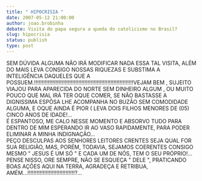 ```yaml
---
title: " HIPOCRISIA "
date: 2007-05-12 21:00:00
author: joao.brobinha
debate: Visita do papa segura a queda do catolicismo no Brasil?
slug: hipocrisia
status: publish 
type: post
---
```


SEM DÚVIDA ALGUMA NÃO IRÁ MODIFICAR NADA ESSA TAL VISITA, ALÉM DO MAIS LEVA CONSIGO NOSSAS RIQUEZAS E SUBSTIMA A INTELIGÊNCIA DAQUELES QUE A POSSUEM.!!!!!!!!!!!!!!!!!!!!!!!!!!!!!!!!!!!!!!!!!!!!!!!!!!!!!!!!!!!!!!!!!VEJAM BEM , SUJEITO VIAJOU PARA APARECIDA DO NORTE SEM DINHEIRO ALGUM , OU MUITO POUCO QUE MAL IRÁ TER OQUE COMER, SE NÃO BASTASSE A DIGNISSIMA ESPÔSA LHE ACOMPANHA NO BUZÃO SEM COMODIDADE ALGUMA, E OQUE AINDA É PIOR ( LEVA DOIS FILHOS MENORES DE (05) CINCO ANOS DE IDADE!...  
É ESPANTOSO, ME CALO NESSE MOMENTO E ABSORVO TUDO PARA DENTRO DE MIM ESPERANDO IR AO VASO RAPIDAMENTE, PARA PODER ELIMINAR A MINHA INDIGNAÇÃO...  
PEÇO DESCULPAS AOS SENHORES LEITORES CRENTES SEJA QUAL FOR SUA RELIGIÃO, MAS, PORÉM, TODAVIA, SEJAMOS COERENTES CONSIGO MESMO " JESUS É UM SÓ " E CADA UM DE NÓS, TEM O SEU PRÓPRIO!... PENSE NISSO, ORE SEMPRE, NÃO SE ESQUEÇA " DELE ", PRATICANDO BOAS AÇÔES AQUI NA TERRA, AGRADEÇA E RETRIBUA, AMÉM...!!!!!!!!!!!!!!!!!!!!!!!!!!!!!!!?...
